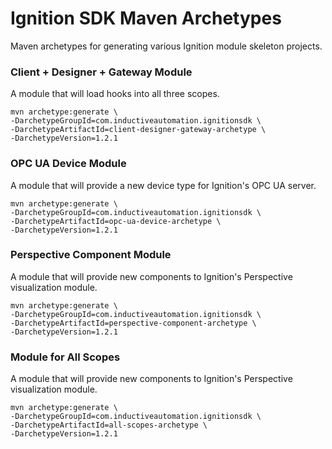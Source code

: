 # Ignition SDK Maven Archetypes
Maven archetypes for generating various Ignition module skeleton projects.

### Client + Designer + Gateway Module
A module that will load hooks into all three scopes.

```
mvn archetype:generate \
-DarchetypeGroupId=com.inductiveautomation.ignitionsdk \
-DarchetypeArtifactId=client-designer-gateway-archetype \
-DarchetypeVersion=1.2.1
```

### OPC UA Device Module
A module that will provide a new device type for Ignition's OPC UA server.

```
mvn archetype:generate \
-DarchetypeGroupId=com.inductiveautomation.ignitionsdk \
-DarchetypeArtifactId=opc-ua-device-archetype \
-DarchetypeVersion=1.2.1
```

### Perspective Component Module
A module that will provide new components to Ignition's Perspective visualization module.  

```
mvn archetype:generate \
-DarchetypeGroupId=com.inductiveautomation.ignitionsdk \
-DarchetypeArtifactId=perspective-component-archetype \
-DarchetypeVersion=1.2.1
```

### Module for All Scopes
A module that will provide new components to Ignition's Perspective visualization module.

```
mvn archetype:generate \
-DarchetypeGroupId=com.inductiveautomation.ignitionsdk \
-DarchetypeArtifactId=all-scopes-archetype \
-DarchetypeVersion=1.2.1
```
